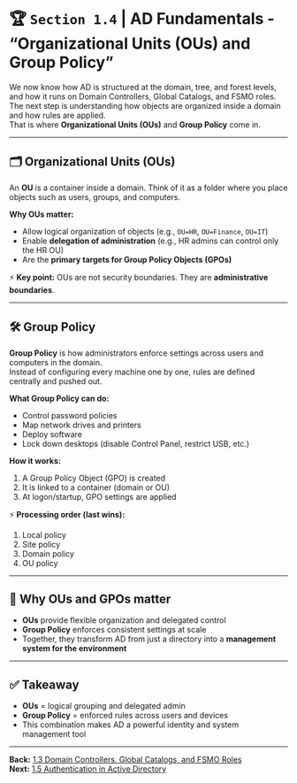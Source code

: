 # 🏆 `Section 1.4` | AD Fundamentals - **“Organizational Units (OUs) and Group Policy”**

We now know how AD is structured at the domain, tree, and forest levels, and how it runs on Domain Controllers, Global Catalogs, and FSMO roles.  
The next step is understanding how objects are organized inside a domain and how rules are applied.  
That is where **Organizational Units (OUs)** and **Group Policy** come in.

---

## 🗂️ Organizational Units (OUs)
An **OU** is a container inside a domain. Think of it as a folder where you place objects such as users, groups, and computers.  

**Why OUs matter:**  
- Allow logical organization of objects (e.g., `OU=HR`, `OU=Finance`, `OU=IT`)  
- Enable **delegation of administration** (e.g., HR admins can control only the HR OU)  
- Are the **primary targets for Group Policy Objects (GPOs)**  

⚡ **Key point:** OUs are not security boundaries. They are **administrative boundaries**.

---

## 🛠️ Group Policy
**Group Policy** is how administrators enforce settings across users and computers in the domain.  
Instead of configuring every machine one by one, rules are defined centrally and pushed out.

**What Group Policy can do:**  
- Control password policies  
- Map network drives and printers  
- Deploy software  
- Lock down desktops (disable Control Panel, restrict USB, etc.)  

**How it works:**  
1. A Group Policy Object (GPO) is created  
2. It is linked to a container (domain or OU)  
3. At logon/startup, GPO settings are applied  

⚡ **Processing order (last wins):**  
1. Local policy  
2. Site policy  
3. Domain policy  
4. OU policy  

---

## 🔑 Why OUs and GPOs matter
- **OUs** provide flexible organization and delegated control  
- **Group Policy** enforces consistent settings at scale  
- Together, they transform AD from just a directory into a **management system for the environment**

---

## ✅ Takeaway
- **OUs** = logical grouping and delegated admin  
- **Group Policy** = enforced rules across users and devices  
- This combination makes AD a powerful identity and system management tool  

---

**Back:** [1.3 Domain Controllers, Global Catalogs, and FSMO Roles](./1.03-dcs-gc-fsmo.md)  
**Next:** [1.5 Authentication in Active Directory](./1.05-authentication.md)
